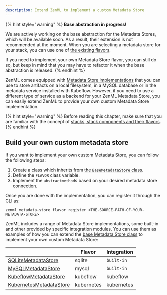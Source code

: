 ```yaml
---
description: Extend ZenML to implement a custom Metadata Store
---
```


{% hint style="warning" %}
**Base abstraction in progress!**

We are actively working on the base abstraction for the Metadata Stores, which 
will be available soon. As a result, their extension is not recommended at the 
moment. When you are selecting a metadata store for your stack, you can use 
one of [the existing flavors](./overview.md#metadata-store-flavors).

If you need to implement your own Metadata Store flavor, you can still do so,
but keep in mind that you may have to refactor it when the base abstraction
is released. 
{% endhint %}

ZenML comes equipped with [Metadata Store implementations](./overview.md#metadata-store-flavors)
that you can use to store artifacts on a local filesystem, in a MySQL database
or in the metadata service installed with Kubeflow. However, if you need to use
a different type of service as a backend for your ZenML Metadata Store, you can
easily extend ZenML to provide your own custom Metadata Store implementation.

{% hint style="warning" %}
Before reading this chapter, make sure that you are familiar with the 
concept of [stacks, stack components and their flavors](../advanced-guide/stacks-components-flavors.md).  
{% endhint %}

## Build your own custom metadata store

If you want to implement your own custom Metadata Store, you can follow the
following steps:

1. Create a class which inherits from [the `BaseMetadataStore` class](https://apidocs.zenml.io/latest/api_docs/metadata_stores/#zenml.metadata_stores.base_metadata_store.BaseMetadataStore).
2. Define the `FLAVOR` class variable.
3. Implement the `abstractmethod`s based on your desired metadata store
connection.

Once you are done with the implementation, you can register it through the CLI 
as:

```shell
zenml metadata-store flavor register <THE-SOURCE-PATH-OF-YOUR-METADATA-STORE>
```

ZenML includes a range of Metadata Store implementations, some built-in and
other provided by specific integration modules. You can use them as examples
of how you can extend the [base Metadata Store class](https://apidocs.zenml.io/latest/api_docs/metadata_stores/#zenml.metadata_stores.base_metadata_store.BaseMetadataStore)
to implement your own custom Metadata Store:


|                                                                                                                                                                           | Flavor         | Integration  |
|---------------------------------------------------------------------------------------------------------------------------------------------------------------------------|----------------|--------------|
| [SQLiteMetadataStore](https://apidocs.zenml.io/latest/api_docs/metadata_stores/#zenml.metadata_stores.sqlite_metadata_store.SQLiteMetadataStore)                          | sqlite         | `built-in`   |
| [MySQLMetadataStore](https://apidocs.zenml.io/latest/api_docs/metadata_stores/#zenml.metadata_stores.mysql_metadata_store.MySQLMetadataStore)                             | mysql          | `built-in`   |
| [KubeflowMetadataStore](https://apidocs.zenml.io/latest/api_docs/integrations/#zenml.integrations.kubeflow.metadata_stores.kubeflow_metadata_store.KubeflowMetadataStore) | kubeflow       | kubeflow     |
| [KubernetesMetadataStore](https://apidocs.zenml.io/latest/api_docs/integrations/#zenml.integrations.kubernetes.metadata_stores.kubernetes_metadata_store.KubernetesMetadataStore) | kubernetes       | kubernetes     |
